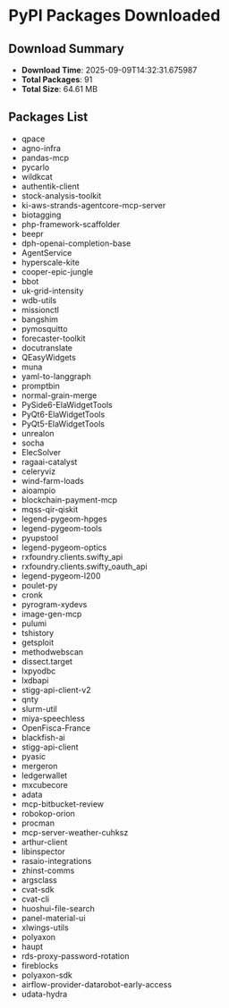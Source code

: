 # PyPI Packages Downloaded

## Download Summary
- **Download Time**: 2025-09-09T14:32:31.675987
- **Total Packages**: 91
- **Total Size**: 64.61 MB

## Packages List
- qpace
- agno-infra
- pandas-mcp
- pycarlo
- wildkcat
- authentik-client
- stock-analysis-toolkit
- ki-aws-strands-agentcore-mcp-server
- biotagging
- php-framework-scaffolder
- beepr
- dph-openai-completion-base
- AgentService
- hyperscale-kite
- cooper-epic-jungle
- bbot
- uk-grid-intensity
- wdb-utils
- missionctl
- bangshim
- pymosquitto
- forecaster-toolkit
- docutranslate
- QEasyWidgets
- muna
- yaml-to-langgraph
- promptbin
- normal-grain-merge
- PySide6-ElaWidgetTools
- PyQt6-ElaWidgetTools
- PyQt5-ElaWidgetTools
- unrealon
- socha
- ElecSolver
- ragaai-catalyst
- celeryviz
- wind-farm-loads
- aioampio
- blockchain-payment-mcp
- mqss-qir-qiskit
- legend-pygeom-hpges
- legend-pygeom-tools
- pyupstool
- legend-pygeom-optics
- rxfoundry.clients.swifty_api
- rxfoundry.clients.swifty_oauth_api
- legend-pygeom-l200
- poulet-py
- cronk
- pyrogram-xydevs
- image-gen-mcp
- pulumi
- tshistory
- getsploit
- methodwebscan
- dissect.target
- lxpyodbc
- lxdbapi
- stigg-api-client-v2
- qnty
- slurm-util
- miya-speechless
- OpenFisca-France
- blackfish-ai
- stigg-api-client
- pyasic
- mergeron
- ledgerwallet
- mxcubecore
- adata
- mcp-bitbucket-review
- robokop-orion
- procman
- mcp-server-weather-cuhksz
- arthur-client
- libinspector
- rasaio-integrations
- zhinst-comms
- argsclass
- cvat-sdk
- cvat-cli
- huoshui-file-search
- panel-material-ui
- xlwings-utils
- polyaxon
- haupt
- rds-proxy-password-rotation
- fireblocks
- polyaxon-sdk
- airflow-provider-datarobot-early-access
- udata-hydra
